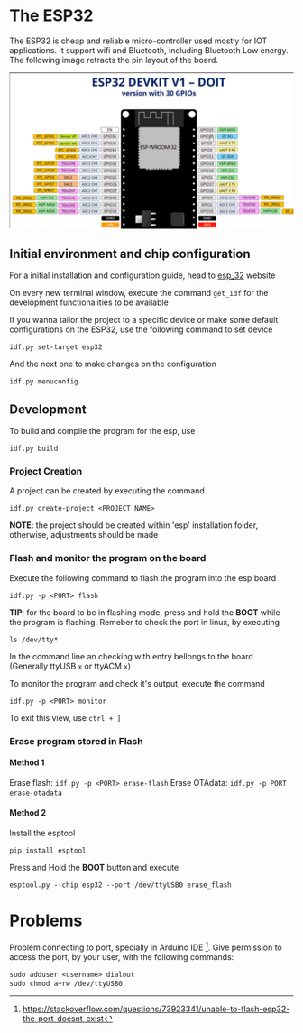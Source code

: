# The ESP32

The ESP32 is cheap and reliable micro-controller used mostly for IOT applications. It support wifi and Bluetooth, including Bluetooth Low energy. The following image retracts the pin layout of the board.

![esp32 pins](./ESP32_devkit_1_pin_layout.png)

## Initial environment and chip configuration

For a initial installation and configuration guide, head to [esp_32](https://docs.espressif.com/projects/esp-idf/en/latest/esp32/get-started/linux-macos-setup.html) website

On every new terminal window, execute the command `get_idf` for the development functionalities to be available

If you wanna tailor the project to a specific device or make some default configurations on the ESP32, use the following command to set device

```
idf.py set-target esp32
```

And the next one to make changes on the configuration

```
idf.py menuconfig
```

## Development

To build and compile the program for the esp, use

```
idf.py build
```

### Project Creation

A project can be created by executing the command

```
idf.py create-project <PROJECT_NAME>
```

**NOTE**: the project should be created within 'esp' installation folder, otherwise, adjustments should be made

### Flash and monitor the program on the board

Execute the following command to flash the program into the esp board

```
idf.py -p <PORT> flash
```

**TIP**: for the board to be in flashing mode, press and hold the **BOOT** while the program is flashing. Remeber to check the port in linux, by executing

```
ls /dev/tty*
```

In the command line an checking with entry bellongs to the board (Generally ttyUSB `x` or ttyACM `x`)

To monitor the program and check it's output, execute the command

```
idf.py -p <PORT> monitor
```

To exit this view, use ``ctrl + ]``

### Erase program stored in Flash

#### Method 1

Erase flash: ``idf.py -p <PORT> erase-flash``
Erase OTAdata: ``idf.py -p PORT erase-otadata``

#### Method 2

Install the esptool

```
pip install esptool
```

Press and Hold the **BOOT** button and execute

```
esptool.py --chip esp32 --port /dev/ttyUSB0 erase_flash
```

# Problems
Problem connecting to port, specially in Arduino IDE [^1]. Give permission to access the port, by your user, with the following commands:

```
sudo adduser <username> dialout
sudo chmod a+rw /dev/ttyUSB0
```

[^1]: https://stackoverflow.com/questions/73923341/unable-to-flash-esp32-the-port-doesnt-exist

